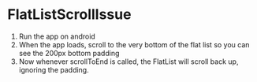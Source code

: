# FlatListScrollIssue

1. Run the app on android
2. When the app loads, scroll to the very bottom of the flat list so you can see the 200px bottom padding
3. Now whenever scrollToEnd is called, the FlatList will scroll back up, ignoring the padding.
